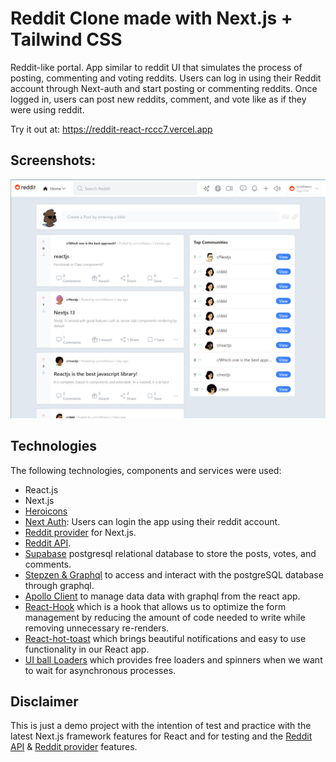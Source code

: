 # Reddit Clone made with Next.js + Tailwind CSS

Reddit-like portal. App similar to reddit UI that simulates the process of posting, commenting and voting reddits. Users can log in using their Reddit account through Next-auth and start posting or commenting reddits. Once logged in, users can post new reddits, comment, and vote like as if they were using reddit.

Try it out at: <a href="https://reddit-react-rccc7.vercel.app/" target="_blank">https://reddit-react-rccc7.vercel.app</a>

## Screenshots:

<div align="center">
  <img src="screenshots/Reddit-react.jpg" alt="screenshot" width="700" style="width:700px;"/>
</div>

## Technologies

The following technologies, components and services were used:

- React.js
- Next.js
- [Heroicons](https://github.com/tailwindlabs/heroicons)
- [Next Auth](https://next-auth.js.org/getting-started/example): Users can login the app using their reddit account.
- [Reddit provider](https://next-auth.js.org/providers/reddit) for Next.js.
- [Reddit API](https://www.reddit.com/dev/api/).
- [Supabase](www.supabase.com) postgresql relational database to store the posts, votes, and comments.
- [Stepzen & Graphql](https://stepzen.com/) to access and interact with the postgreSQL database through graphql.
- [Apollo Client](https://www.apollographql.com/blog/apollo-client/next-js/next-js-getting-started/) to manage data data with graphql from the react app.
- [React-Hook](https://react-hook-form.com/) which is a hook that allows us to optimize the form management by reducing the amount of code needed to write while removing unnecessary re-renders.
- [React-hot-toast](https://react-hot-toast.com/docs) which brings beautiful notifications and easy to use functionality in our React app.
- [UI ball Loaders](https://uiball.com/loaders/) which provides free loaders and spinners when we want to wait for asynchronous processes.

## Disclaimer

This is just a demo project with the intention of test and practice with the latest Next.js framework features for React and for testing and the [Reddit API](https://www.reddit.com/dev/api/) & [Reddit provider](https://next-auth.js.org/providers/reddit) features.

<!--
## Step by Step Setup & Deployment Instructions from scratch:

1. To install the nextjs with tailwind follow the instructions here:
	https://tailwindcss.com/docs/guides/nextjs#
But with a slight modification in which we define the react-version (12.3)
 and add the example parameeter to download with the tailwindcss template:
 	```bash
	npx create-next-app -e with-tailwindcss reddit-react
	cd reddit-react
	npm uninstall next
	npm i next@12.3
	```
2. Install VSCode GraphQL extension to add syntax highligting and validation for graphql
3. Install heroicons, see more info at: https://github.com/tailwindlabs/heroicons
	```bash
    	npm install @heroicons/react
	```
4. Install next-auth. See instructions at: https://next-auth.js.org/getting-started/example
	```bash
	npm install next-auth
	```
5. To use the reddit provider follow the instructions at: https://next-auth.js.org/providers/reddit to create a new reddit app and enable the auth functionality. The fields to fill are:

	Name: educational react clone
	redirect uri: http://localhost:3000/api/auth/callback/reddit -> which is gonna be updated when deploying to vercel.
	Once created the applciation copy the webapp ID and secret values and paste them in the env.local config file.
	The next step is to wrap the entire app (_app.tsx) inside the SessionProvider provider, which allows to use the session and hooks from next-auth.
6. Configure the supabase database:
	- Go to supabase.com, signIn and/or create an account. In this case we're going
	to sign In with github account.
	- Set up the postgres DB:
		- Create a new project an name it reddit-react and assign it a string password.
		- Create the post, comment, vote, and subreddit tables.
7. Configure StepZen to access database through graphql:
	- Go to stepzen.com and create a free account by signing in with github as well.
	- Follow the instructions to install the required dependencies:
		```bash
		npm install -g stepzen
		```
	- To login with the new account use the following command:
		```bash
		stepzen login -a wertheim
		```
		* when asked for the admin password, enter the admin key that stepzen provides.
	- Use the provided API Key when needed (go to StepZen account to get the API key)
	- Create the folder stepzen at the root of this project.
	- Initialize StepZen:
		```bash
		ct stepzen
		stepzen init
		```
		👆🏻👆🏻👆🏻 (when asked: "What would you like your endpoint to be called?"
		|-> Accept the sugestion by pressing enter)
		This command created the file stepzen.config.json inside the stepzen diectory.

	- For more detailed information go to this link: https://stepzen.com/docs/quick-start/install-and-setup
	- Now, in order to implement the PostgreSQL backend run the following command inside the stepzen directory:
		```bash
		stepzen import postgresql
		```
		👆👆👆 This command starts creating a GraphQL API that connects the
		 data from your PostgreSQL database. For more info go to https://stepzen.com/docs/quick-start/with-database-postgresql
		 The folder postgresql and index.graphql file inside that folder, which contains the graphql types
		 (based on the tables already registered on supabase), inside that folfer were automatically created.
		 The file index.graphql was also created automatically.
	- To fill the required information go to supabase - settings - Database -> Then in that view scroll down to "Connection Info" and copy the  credentials described there: Host, db name, port, user, password.
	- To deploy and run the generated GraphQL schema for your database to StepZen run the following command:
		```bash
		setpzen start
		```
	- Now that we deployed to setpZen we can test our graphql queries at: http://localhost:5001/api/wistful-horse which is a graphiql like interface.
8. Configure apolloclient for nextjs. We can follow the specific instructions for nextjs at: https://www.apollographql.com/blog/apollo-client/next-js/next-js-getting-started/
	-Create the file apollo-client.js at the root level. Inside this file we could use
	the example detailed in the link above 👆👆👆
	- Install apollo client as well as graphql:
		```bash
		npm install @apollo/client graphql
		```
	- Obtain the API key (after having installed and configured stepzen
    as described lines above) we execute the command
    	```bash
    	 stepzen whoami --apikey
	 ```
    then copy the api key and paste in the env.local file by assigning to the NEXT_PUBLIC_STEPZEN_KEY variable
9. Configure the NEXTAUTH_SECRET AND NEXTAUTH_URL variables in the env.local file.
10. Install react-hook form. For more info go to: https://react-hook-form.com/
	```bash
	npm install react-hook-form
	```
11. Edit the postgresql/index.graphql file and remove or comment the created_at parameter at insertPost mutation because we don't need to send that info.
 11.1 Create the folder graphql at the root of the project inside which we'll create the queries.ts and mutations.ts files.
12. Install react hot toast : https://react-hot-toast.com/docs
	```bash
	npm install react-hot-toast
	```
13. Create the file typings.d.ts in which we'll define the typescript types to be used along the application. These types will be compatible with the graphql types defined in their corresponding graphql files.
14. Install react-timeago to show how long the user posted a reddit
		```bash
		npm i react-timeago
		```
15. Install loaders UI ball (for more info go to: https://uiball.com/loaders/)
	```bash
	npm install @uiball/loaders
	```
16. Create the repository reddit-react in github, then add the project to the repository.
17. Upload to Vercel by first creating a new project and then adding  the evironment variables stored in the .env.local file with the exception in this one:
	- NEXTAUTH_URL=http://localhost:3000 -> jost for declaring the variable. after	deploying we'll replace with the URL where the project is deployed.
18. Configure the reddit app to enable the redirect URI to the vercel URL:
	- Go to: https://www.reddit.com/prefs/apps then at the end of the page go to developed applications and select the educational react clone and click edit and change the redirect uri as follows:
		From: http://localhost:3000/api/auth/callback/reddit
		To: https://reddit-react-rccc7.vercel.app/api/auth/callback/reddit

	and finally click on Update app and redeploy the vercel app.
-->
